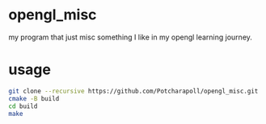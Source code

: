 # opengl_misc
my program that just misc something I like in my opengl learning journey.

# usage
```bash
git clone --recursive https://github.com/Potcharapoll/opengl_misc.git
cmake -B build
cd build
make
```
